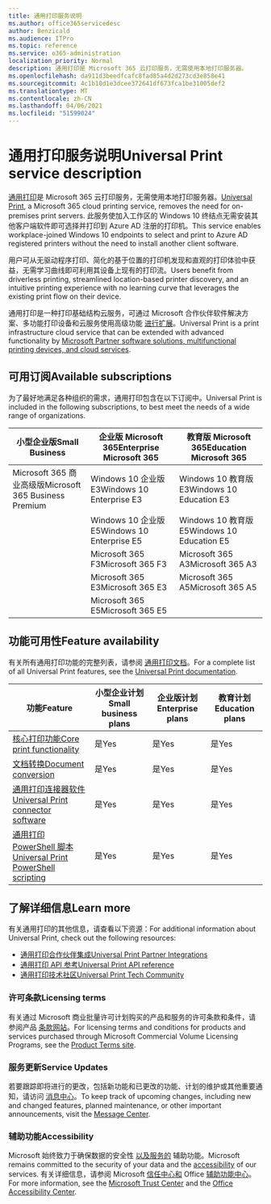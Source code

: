 ```yaml
---
title: 通用打印服务说明
ms.author: office365servicedesc
author: Benzicald
ms.audience: ITPro
ms.topic: reference
ms.service: o365-administration
localization_priority: Normal
description: 通用打印是 Microsoft 365 云打印服务，无需使用本地打印服务器。
ms.openlocfilehash: da911d3beedfcafc8fad85a4d2d273cd3e858e41
ms.sourcegitcommit: 4c1b10d1e3dcee372641df673fca1be31005def2
ms.translationtype: MT
ms.contentlocale: zh-CN
ms.lasthandoff: 04/06/2021
ms.locfileid: "51599024"
---
```

# <a name="universal-print-service-description"></a><span data-ttu-id="27973-103">通用打印服务说明</span><span class="sxs-lookup"><span data-stu-id="27973-103">Universal Print service description</span></span>

<span data-ttu-id="27973-104">[通用打印](https://www.microsoft.com/microsoft-365/windows/universal-print)是 Microsoft 365 云打印服务，无需使用本地打印服务器。</span><span class="sxs-lookup"><span data-stu-id="27973-104">[Universal Print](https://www.microsoft.com/microsoft-365/windows/universal-print), a Microsoft 365 cloud printing service, removes the need for on-premises print servers.</span></span> <span data-ttu-id="27973-105">此服务使加入工作区的 Windows 10 终结点无需安装其他客户端软件即可选择并打印到 Azure AD 注册的打印机。</span><span class="sxs-lookup"><span data-stu-id="27973-105">This service enables workplace-joined Windows 10 endpoints to select and print to Azure AD registered printers without the need to install another client software.</span></span>

<span data-ttu-id="27973-106">用户可从无驱动程序打印、简化的基于位置的打印机发现和直观的打印体验中获益，无需学习曲线即可利用其设备上现有的打印流。</span><span class="sxs-lookup"><span data-stu-id="27973-106">Users benefit from driverless printing, streamlined location-based printer discovery, and an intuitive printing experience with no learning curve that leverages the existing print flow on their device.</span></span>

<span data-ttu-id="27973-107">通用打印是一种打印基础结构云服务，可通过 Microsoft 合作伙伴软件解决方案、多功能打印设备和云服务使用高级功能 [进行扩展](/universal-print/fundamentals/universal-print-partner-integrations)。</span><span class="sxs-lookup"><span data-stu-id="27973-107">Universal Print is a print infrastructure cloud service that can be extended with advanced functionality by [Microsoft Partner software solutions, multifunctional printing devices, and cloud services](/universal-print/fundamentals/universal-print-partner-integrations).</span></span>

## <a name="available-subscriptions"></a><span data-ttu-id="27973-108">可用订阅</span><span class="sxs-lookup"><span data-stu-id="27973-108">Available subscriptions</span></span>

<span data-ttu-id="27973-109">为了最好地满足各种组织的需求，通用打印包含在以下订阅中。</span><span class="sxs-lookup"><span data-stu-id="27973-109">Universal Print is included in the following subscriptions, to best meet the needs of a wide range of organizations.</span></span>

| <span data-ttu-id="27973-110">小型企业版</span><span class="sxs-lookup"><span data-stu-id="27973-110">Small Business</span></span>                 | <span data-ttu-id="27973-111">企业版 Microsoft 365</span><span class="sxs-lookup"><span data-stu-id="27973-111">Enterprise Microsoft 365</span></span>     | <span data-ttu-id="27973-112">教育版 Microsoft 365</span><span class="sxs-lookup"><span data-stu-id="27973-112">Education Microsoft 365</span></span> |
|--------------------------------|------------------------------|-------------------------|
| <span data-ttu-id="27973-113">Microsoft 365 商业高级版</span><span class="sxs-lookup"><span data-stu-id="27973-113">Microsoft 365 Business Premium</span></span> | <span data-ttu-id="27973-114">Windows 10 企业版 E3</span><span class="sxs-lookup"><span data-stu-id="27973-114">Windows 10 Enterprise E3</span></span>     | <span data-ttu-id="27973-115">Windows 10 教育版 E3</span><span class="sxs-lookup"><span data-stu-id="27973-115">Windows 10 Education E3</span></span> |
|                                | <span data-ttu-id="27973-116">Windows 10 企业版 E5</span><span class="sxs-lookup"><span data-stu-id="27973-116">Windows 10 Enterprise E5</span></span>     | <span data-ttu-id="27973-117">Windows 10 教育版 E5</span><span class="sxs-lookup"><span data-stu-id="27973-117">Windows 10 Education E5</span></span> |
|                                | <span data-ttu-id="27973-118">Microsoft 365 F3</span><span class="sxs-lookup"><span data-stu-id="27973-118">Microsoft 365 F3</span></span>             | <span data-ttu-id="27973-119">Microsoft 365 A3</span><span class="sxs-lookup"><span data-stu-id="27973-119">Microsoft 365 A3</span></span>        |
|                                | <span data-ttu-id="27973-120">Microsoft 365 E3</span><span class="sxs-lookup"><span data-stu-id="27973-120">Microsoft 365 E3</span></span>             | <span data-ttu-id="27973-121">Microsoft 365 A5</span><span class="sxs-lookup"><span data-stu-id="27973-121">Microsoft 365 A5</span></span>        |
|                                | <span data-ttu-id="27973-122">Microsoft 365 E5</span><span class="sxs-lookup"><span data-stu-id="27973-122">Microsoft 365 E5</span></span>             |                         |

## <a name="feature-availability"></a><span data-ttu-id="27973-123">功能可用性</span><span class="sxs-lookup"><span data-stu-id="27973-123">Feature availability</span></span>

<span data-ttu-id="27973-124">有关所有通用打印功能的完整列表，请参阅 [通用打印文档](/universal-print/)。</span><span class="sxs-lookup"><span data-stu-id="27973-124">For a complete list of all Universal Print features, see the [Universal Print documentation](/universal-print/).</span></span>

| <span data-ttu-id="27973-125">功能</span><span class="sxs-lookup"><span data-stu-id="27973-125">Feature</span></span>                                  | <span data-ttu-id="27973-126">小型企业计划</span><span class="sxs-lookup"><span data-stu-id="27973-126">Small business plans</span></span> | <span data-ttu-id="27973-127">企业版计划</span><span class="sxs-lookup"><span data-stu-id="27973-127">Enterprise plans</span></span> | <span data-ttu-id="27973-128">教育计划</span><span class="sxs-lookup"><span data-stu-id="27973-128">Education plans</span></span> |
|------------------------------------------|----------------------|------------------|-----------------|
| [<span data-ttu-id="27973-129">核心打印功能</span><span class="sxs-lookup"><span data-stu-id="27973-129">Core print functionality</span></span>](/universal-print/)             | <span data-ttu-id="27973-130">是</span><span class="sxs-lookup"><span data-stu-id="27973-130">Yes</span></span>                  | <span data-ttu-id="27973-131">是</span><span class="sxs-lookup"><span data-stu-id="27973-131">Yes</span></span>              | <span data-ttu-id="27973-132">是</span><span class="sxs-lookup"><span data-stu-id="27973-132">Yes</span></span>             |
| [<span data-ttu-id="27973-133">文档转换</span><span class="sxs-lookup"><span data-stu-id="27973-133">Document conversion</span></span>](/universal-print/fundamentals/universal-print-document-conversion)                  | <span data-ttu-id="27973-134">是</span><span class="sxs-lookup"><span data-stu-id="27973-134">Yes</span></span>                  | <span data-ttu-id="27973-135">是</span><span class="sxs-lookup"><span data-stu-id="27973-135">Yes</span></span>              | <span data-ttu-id="27973-136">是</span><span class="sxs-lookup"><span data-stu-id="27973-136">Yes</span></span>             |
| [<span data-ttu-id="27973-137">通用打印连接器软件</span><span class="sxs-lookup"><span data-stu-id="27973-137">Universal Print connector software</span></span>](/universal-print/fundamentals/universal-print-connector-overview)   | <span data-ttu-id="27973-138">是</span><span class="sxs-lookup"><span data-stu-id="27973-138">Yes</span></span>                  | <span data-ttu-id="27973-139">是</span><span class="sxs-lookup"><span data-stu-id="27973-139">Yes</span></span>              | <span data-ttu-id="27973-140">是</span><span class="sxs-lookup"><span data-stu-id="27973-140">Yes</span></span>             |
| [<span data-ttu-id="27973-141">通用打印 PowerShell 脚本</span><span class="sxs-lookup"><span data-stu-id="27973-141">Universal Print PowerShell scripting</span></span>](/universal-print/fundamentals/universal-print-powershell) | <span data-ttu-id="27973-142">是</span><span class="sxs-lookup"><span data-stu-id="27973-142">Yes</span></span>                  | <span data-ttu-id="27973-143">是</span><span class="sxs-lookup"><span data-stu-id="27973-143">Yes</span></span>              | <span data-ttu-id="27973-144">是</span><span class="sxs-lookup"><span data-stu-id="27973-144">Yes</span></span>             |

## <a name="learn-more"></a><span data-ttu-id="27973-145">了解详细信息</span><span class="sxs-lookup"><span data-stu-id="27973-145">Learn more</span></span>

<span data-ttu-id="27973-146">有关通用打印的其他信息，请查看以下资源：</span><span class="sxs-lookup"><span data-stu-id="27973-146">For additional information about Universal Print, check out the following resources:</span></span>

- [<span data-ttu-id="27973-147">通用打印合作伙伴集成</span><span class="sxs-lookup"><span data-stu-id="27973-147">Universal Print Partner Integrations</span></span>](/universal-print/fundamentals/universal-print-partner-integrations)
- [<span data-ttu-id="27973-148">通用打印 API 参考</span><span class="sxs-lookup"><span data-stu-id="27973-148">Universal Print API reference</span></span>](/graph/universal-print-concept-overview)
- [<span data-ttu-id="27973-149">通用打印技术社区</span><span class="sxs-lookup"><span data-stu-id="27973-149">Universal Print Tech Community</span></span>](https://techcommunity.microsoft.com/t5/universal-print/ct-p/UniversalPrint)

### <a name="licensing-terms"></a><span data-ttu-id="27973-150">许可条款</span><span class="sxs-lookup"><span data-stu-id="27973-150">Licensing terms</span></span>

<span data-ttu-id="27973-151">有关通过 Microsoft 商业批量许可计划购买的产品和服务的许可条款和条件，请参阅产品 [条款网站](https://www.microsoft.com/licensing/terms/)。</span><span class="sxs-lookup"><span data-stu-id="27973-151">For licensing terms and conditions for products and services purchased through Microsoft Commercial Volume Licensing Programs, see the [Product Terms site](https://www.microsoft.com/licensing/terms/).</span></span> 

### <a name="service-updates"></a><span data-ttu-id="27973-152">服务更新</span><span class="sxs-lookup"><span data-stu-id="27973-152">Service Updates</span></span>

<span data-ttu-id="27973-153">若要跟踪即将进行的更改，包括新功能和已更改的功能、计划的维护或其他重要通知，请访问 [消息中心](/microsoft-365/admin/manage/message-center)。</span><span class="sxs-lookup"><span data-stu-id="27973-153">To keep track of upcoming changes, including new and changed features, planned maintenance, or other important announcements, visit the [Message Center](/microsoft-365/admin/manage/message-center).</span></span>

### <a name="accessibility"></a><span data-ttu-id="27973-154">辅助功能</span><span class="sxs-lookup"><span data-stu-id="27973-154">Accessibility</span></span>

<span data-ttu-id="27973-155">Microsoft 始终致力于确保数据的安全性 [以及服务的](https://www.microsoft.com/trust-center/compliance/accessibility) 辅助功能。</span><span class="sxs-lookup"><span data-stu-id="27973-155">Microsoft remains committed to the security of your data and the [accessibility](https://www.microsoft.com/trust-center/compliance/accessibility) of our services.</span></span> <span data-ttu-id="27973-156">有关详细信息，请参阅 Microsoft [信任中心和](https://www.microsoft.com/trust-center) Office [辅助功能中心](https://support.microsoft.com/topic/office-accessibility-center-resources-for-people-with-disabilities-ecab0fcf-d143-4fe8-a2ff-6cd596bddc6d)。</span><span class="sxs-lookup"><span data-stu-id="27973-156">For more information, see the [Microsoft Trust Center](https://www.microsoft.com/trust-center) and the [Office Accessibility Center](https://support.microsoft.com/topic/office-accessibility-center-resources-for-people-with-disabilities-ecab0fcf-d143-4fe8-a2ff-6cd596bddc6d).</span></span>